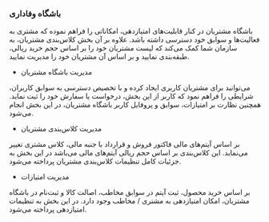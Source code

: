 

### باشگاه وفاداری 

باشگاه مشتریان در کنار قابلیت‌های امتیازدهی، امکاناتی را فراهم نموده که مشتری به
فعالیت‌ها و سوابق خود دسترسی داشته باشد. علاوه بر آن بخش کلاس‌بندی مشتریان، به سازمان شما کمک می‌کند که لیست مشتریان خود را بر اساس حجم خرید ریالی، طبقه‌بندی نمایید و بر اساس آن مشتریان خود را مدیریت نمایید.


- مدیریت باشگاه مشتریان

می‌توانید برای مشتریان کاربری ایجاد کرده و با تخصیص دسترسی به سوابق کاربران، شرایطی را فراهم نمود که کاربر از این بخش، درخواست یا سفارش خود را ثبت نماید. همچنین نظارت بر امتیازات، سوابق و پروفایل کاربر باشگاه مشتریان، در این بخش انجام می‌شود.


- مدیریت کلاس‌بندی مشتریان

بر اساس آیتم‌های مالی فاکتور فروش و قرارداد با جنبه مالی، کلاس مشتری تغییر می‌نماید. این کلاس‌بندی بر اساس حجم ریالی آیتم‌های مالی می‌باشد در این بخش به جزئیات کامل تنظیمات کلاس‌بندی مشتریان پرداخته می‌شود.


- مدیریت امتیازات

بر اساس خرید محصول، ثبت آیتم در سوابق مخاطب، اصالت کالا و ثبت‌نام در باشگاه مشتریان، امکان امتیازدهی به مشتری / مخاطب وجود دارد. در این بخش به تنظیمات امتیازدهی پرداخته می‌شود.
